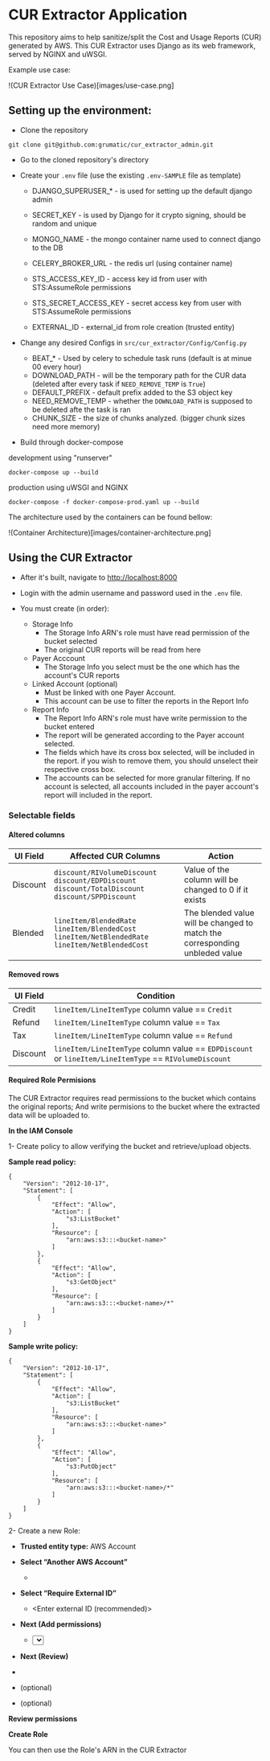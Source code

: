 
# CUR Extractor Application

This repository aims to help sanitize/split the Cost and Usage Reports (CUR) generated by AWS.
This CUR Extractor uses Django as its web framework, served by NGINX and uWSGI.

Example use case:

!(CUR Extractor Use Case)[images/use-case.png]

## Setting up the environment:

* Clone the repository

```
git clone git@github.com:grumatic/cur_extractor_admin.git
```

* Go to the cloned repository's directory

* Create your `.env` file
    (use the existing `.env-SAMPLE` file as template)
    * DJANGO_SUPERUSER_\* - is used for setting up the default django admin
    * SECRET_KEY - is used by Django for it crypto signing, should be random and unique
    * MONGO_NAME - the mongo container name used to connect django to the DB
    * CELERY_BROKER_URL - the redis url (using container name)

    * STS_ACCESS_KEY_ID - access key id from user with STS:AssumeRole permissions
    * STS_SECRET_ACCESS_KEY - secret access key from user with STS:AssumeRole permissions
    * EXTERNAL_ID - external_id from role creation (trusted entity)

* Change any desired Configs in `src/cur_extractor/Config/Config.py`
    * BEAT_\* - Used by celery to schedule task runs (default is at minue 00 every hour)
    * DOWNLOAD_PATH - will be the temporary path for the CUR data (deleted after every task if `NEED_REMOVE_TEMP` is `True`)
    * DEFAULT_PREFIX - default prefix added to the S3 object key
    * NEED_REMOVE_TEMP - whether the `DOWNLOAD_PATH` is supposed to be deleted afte the task is ran
    * CHUNK_SIZE - the size of chunks analyzed. (bigger chunk sizes need more memory)

* Build through docker-compose

development using "runserver"
``` 
docker-compose up --build
```

production using uWSGI and NGINX
``` 
docker-compose -f docker-compose-prod.yaml up --build
```

The architecture used by the containers can be found bellow:

!(Container Architecture)[images/container-architecture.png]

## Using the CUR Extractor


* After it's built, navigate to [http://localhost:8000](http://localhost:8000)

* Login with the admin username and password used in the `.env` file.

* You must create (in order):
    * Storage Info
        - The Storage Info ARN's role must have read permission of the bucket selected
        - The original CUR reports will be read from here
    * Payer Acccount
        - The Storage Info you select must be the one which has the account's CUR reports
    * Linked Account (optional)
        - Must be linked with one Payer Account.
        - This account can be use to filter the reports in the Report Info
    * Report Info
        - The Report Info ARN's role must have write permission to the bucket entered
        - The report will be generated according to the Payer account selected.
        - The fields which have its cross box selected, will be included in the report.
        if you wish to remove them, you should unselect their respective cross box.
        - The accounts can be selected for more granular filtering. If no account is selected, all accounts included in the payer account's report will included in the report.


### Selectable fields

#### Altered columns
|UI Field|Affected CUR Columns|Action|
|--------|--------------------|------|
|Discount|`discount/RIVolumeDiscount` `discount/EDPDiscount` `discount/TotalDiscount` `discount/SPPDiscount`|Value of the column will be changed to 0 if it exists|
|Blended|`lineItem/BlendedRate` `lineItem/BlendedCost` `lineItem/NetBlendedRate` `lineItem/NetBlendedCost`|The blended value will be changed to match the corresponding unbleded value|


#### Removed rows
|UI Field|Condition|
|--|------|
|Credit|`lineItem/LineItemType` column value == `Credit`|
|Refund|`lineItem/LineItemType` column value == `Tax`|
|Tax|`lineItem/LineItemType` column value == `Refund`|
|Discount|`lineItem/LineItemType` column value == `EDPDiscount` or `lineItem/LineItemType` == `RIVolumeDiscount`|


#### Required Role Permisions

The CUR Extractor requires read permissions to the bucket which contains the original reports; And write permisions to the bucket where the extracted data will be uploaded to.

**In the IAM Console**

1- Create policy to allow verifying the bucket and retrieve/upload objects. 

**Sample read policy:**

```
{ 
    "Version": "2012-10-17", 
    "Statement": [ 
        { 
            "Effect": "Allow", 
            "Action": [ 
                "s3:ListBucket" 
            ], 
            "Resource": [ 
                "arn:aws:s3:::<bucket-name>" 
            ] 
        }, 
        { 
            "Effect": "Allow", 
            "Action": [ 
                "s3:GetObject" 
            ], 
            "Resource": [ 
                "arn:aws:s3:::<bucket-name>/*" 
            ] 
        } 
    ] 
} 
```


**Sample write policy:**
```
{
    "Version": "2012-10-17",
    "Statement": [
        {
            "Effect": "Allow",
            "Action": [
                "s3:ListBucket"
            ],
            "Resource": [
                "arn:aws:s3:::<bucket-name>"
            ]
        },
        {
            "Effect": "Allow",
            "Action": [
                "s3:PutObject"
            ],
            "Resource": [
                "arn:aws:s3:::<bucket-name>/*"
            ]
        }
    ]
}
```
 

2- Create a new Role: 

 

* **Trusted entity type:**  AWS Account 

* **Select “Another AWS Account”**
    * <Enter your account ID> 

* **Select “Require External ID”**
    * <Enter external ID (recommended)>

* **Next (Add permissions)**
    * <Select previously created policy> 

* **Next (Review)**
* <Enter a name for the Role> 
* <Enter description> (optional) 
* <Add Tags> (optional) 

**Review permissions**

**Create Role**

You can then use the Role's ARN in the CUR Extractor
